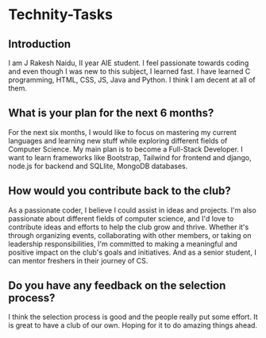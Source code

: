 # Technity-Tasks
## Introduction
I am J Rakesh Naidu, II year AIE student. I feel passionate towards coding and even though I was new to this subject, I learned fast. I have learned C programming, HTML, CSS, JS, Java and Python. I think I am decent at all of them.

## What is your plan for the next 6 months?
For the next six months, I would like to focus on mastering my current languages and learning new stuff while exploring different fields of Computer Science. My main plan is to become a Full-Stack Developer. I want to learn frameworks like Bootstrap, Tailwind for frontend and django, node.js for backend and SQLlite, MongoDB databases.

## How would you contribute back to the club?
As a passionate coder, I believe I could assist in ideas and projects.
I'm also passionate about different fields of computer science, and I'd love to contribute ideas and efforts to help the club grow and thrive.
Whether it's through organizing events, collaborating with other members, or taking on leadership responsibilities, I'm committed to making a meaningful and positive impact on the club's goals and initiatives. And as a senior student, I can mentor freshers in their journey of CS.

## Do you have any feedback on the selection process?
I think the selection process is good and the people really put some effort. It is great to have a club of our own. Hoping for it to do amazing things ahead.
